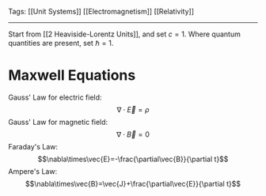 Tags: [[Unit Systems]] [[Electromagnetism]] [[Relativity]]
___
Start from [[2 Heaviside-Lorentz Units]], and set $c = 1$. Where quantum quantities are present, set $\hbar=1$.
# Maxwell Equations
Gauss' Law for electric field:
$$\nabla\cdot\vec{E}=\rho$$
Gauss' Law for magnetic field:
$$\nabla\cdot\vec{B}=0$$
Faraday's Law:
$$\nabla\times\vec{E}=-\frac{\partial\vec{B}}{\partial t}$$
Ampere's Law:
$$\nabla\times\vec{B}=\vec{J}+\frac{\partial\vec{E}}{\partial t}$$
